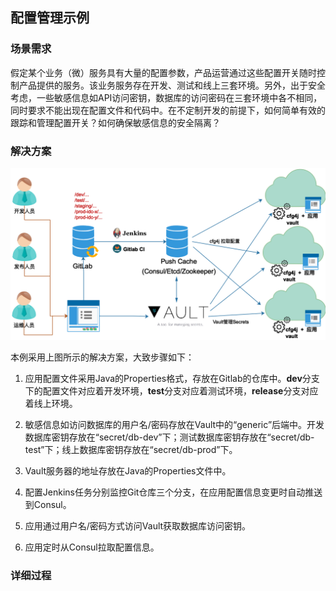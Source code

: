 ## 配置管理示例

### 场景需求

假定某个业务（微）服务具有大量的配置参数，产品运营通过这些配置开关随时控制产品提供的服务。该业务服务存在开发、测试和线上三套环境。另外，出于安全考虑，一些敏感信息如API访问密钥，数据库的访问密码在三套环境中各不相同，同时要求不能出现在配置文件和代码中。在不定制开发的前提下，如何简单有效的跟踪和管理配置开关？如何确保敏感信息的安全隔离？

### 解决方案


![](/assets/cfg4j-distributed-config-management.png)

本例采用上图所示的解决方案，大致步骤如下：

1. 应用配置文件采用Java的Properties格式，存放在Gitlab的仓库中。**dev**分支下的配置文件对应着开发环境，**test**分支对应着测试环境，**release**分支对应着线上环境。

2. 敏感信息如访问数据库的用户名/密码存放在Vault中的“generic”后端中。开发数据库密钥存放在“secret/db-dev”下；测试数据库密钥存放在“secret/db-test”下；线上数据库密钥存放在“secret/db-prod”下。

3. Vault服务器的地址存放在Java的Properties文件中。

4. 配置Jenkins任务分别监控Git仓库三个分支，在应用配置信息变更时自动推送到Consul。

5. 应用通过用户名/密码方式访问Vault获取数据库访问密钥。

6. 应用定时从Consul拉取配置信息。

### 详细过程

